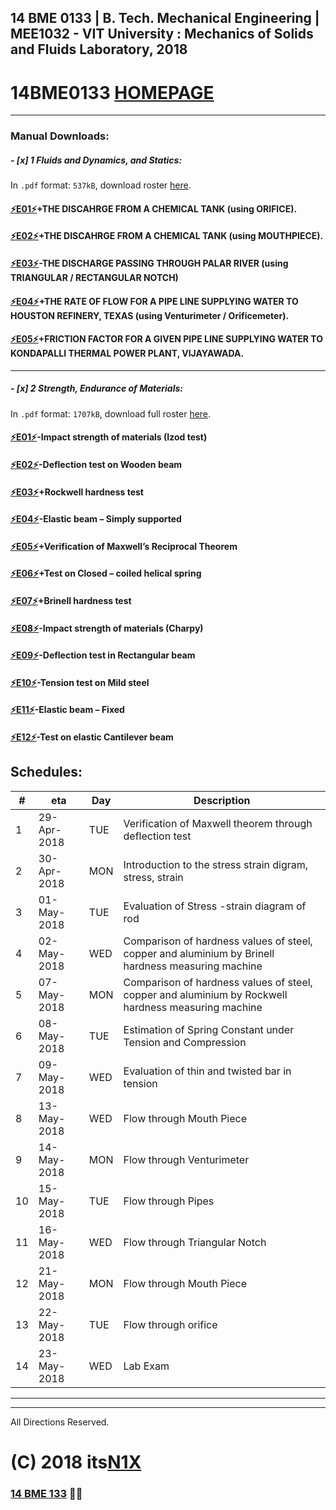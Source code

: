 ##  14 BME 0133 | B. Tech. Mechanical Engineering | MEE1032 - VIT University : Mechanics of Solids and Fluids Laboratory, 2018
# 14BME0133 [HOMEPAGE](https://14bme0133.github.io)

---

### Manual Downloads:

##### - [x] 1 Fluids and Dynamics, and Statics:

In `.pdf` format: `537kB`, download roster [here](assets/manuals/0f.pdf).


#### [⚡️E01⚡️](assets/manuals/0f01.pdf)+THE DISCAHRGE FROM A CHEMICAL TANK (using ORIFICE).
#### [⚡️E02⚡️](assets/manuals/0f02.pdf)+THE DISCAHRGE FROM A CHEMICAL TANK (using MOUTHPIECE).
#### [⚡️E03⚡️](assets/manuals/0f03.pdf)-THE DISCHARGE PASSING THROUGH PALAR RIVER (using TRIANGULAR / RECTANGULAR NOTCH)
#### [⚡️E04⚡️](assets/manuals/0f04.pdf)+THE RATE OF FLOW FOR A PIPE LINE SUPPLYING WATER TO HOUSTON REFINERY, TEXAS (using Venturimeter / Orificemeter).
#### [⚡️E05⚡️](assets/manuals/0f05.pdf)+FRICTION FACTOR FOR A GIVEN PIPE LINE SUPPLYING WATER TO KONDAPALLI THERMAL POWER PLANT, VIJAYAWADA.

---

##### - [x] 2 Strength, Endurance of Materials:

In `.pdf` format: `1707kB`, download full roster [here](assets/manuals/0s.pdf).


#### [⚡️E01⚡️](assets/manuals/0s01)-Impact strength of materials (Izod test)
#### [⚡️E02⚡️](assets/manuals/0s02)-Deflection test on Wooden beam
#### [⚡️E03⚡️](assets/manuals/0s03)+Rockwell hardness test
#### [⚡️E04⚡️](assets/manuals/0s04)-Elastic beam – Simply supported
#### [⚡️E05⚡️](assets/manuals/0s05)+Verification of Maxwell’s Reciprocal Theorem
#### [⚡️E06⚡️](assets/manuals/0s06)+Test on Closed – coiled helical spring
#### [⚡️E07⚡️](assets/manuals/0s07)+Brinell hardness test
#### [⚡️E08⚡️](assets/manuals/0s08)-Impact strength of materials (Charpy)
#### [⚡️E09⚡️](assets/manuals/0s09)-Deflection test in Rectangular beam
#### [⚡️E10⚡️](assets/manuals/0s10)-Tension test on Mild steel
#### [⚡️E11⚡️](assets/manuals/0s11)-Elastic beam – Fixed
#### [⚡️E12⚡️](assets/manuals/0s12)-Test on elastic Cantilever beam

## Schedules:

| # | eta | Day | Description|
| --- | --- | --- | --- |
|1 |	29-Apr-2018 |	TUE |	Verification of Maxwell theorem through deflection test 	|
|2 |	30-Apr-2018 |	MON |	Introduction to the stress strain digram, stress, strain 	|
|3 |	01-May-2018 |	TUE |	Evaluation of Stress -strain diagram of rod 	|
|4 |	02-May-2018 |	WED |	Comparison of hardness values of steel, copper and aluminium by Brinell hardness measuring machine 	|
|5 |	07-May-2018 |	MON |	Comparison of hardness values of steel, copper and aluminium by Rockwell hardness measuring machine 	|
|6 |	08-May-2018 |	TUE |	Estimation of Spring Constant under Tension and Compression 	|
|7 |	09-May-2018 |	WED |	Evaluation of thin and twisted bar in tension 	|
|8 |	13-May-2018 |	WED |	Flow through Mouth Piece 	|
|9 |	14-May-2018 |	MON |	Flow through Venturimeter 	|
|10| 	15-May-2018| 	TUE| 	Flow through Pipes 	|
|11| 	16-May-2018| 	WED| 	Flow through Triangular Notch 	|
|12| 	21-May-2018| 	MON| 	Flow through Mouth Piece 	|
|13| 	22-May-2018| 	TUE| 	Flow through orifice 	|
|14| 	23-May-2018| 	WED| 	Lab Exam|

---
---

All Directions Reserved.
# (C) 2018 its[N1X](https://N1X.site)
### [14 BME 133](https://14bme0133.github.io>) 📴🦄 

